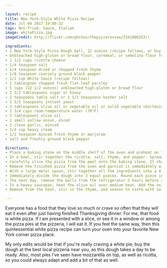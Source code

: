 ```yaml
---

layout: recipe
title: New York-Style White Pizza Recipe  
date: Jul 04 2017 19:00:32  
tags: Not-Tried, Sauce, Italian  
image: whitePizza.jpg 
imageCredit: http://flickr.com/photos/thepizzareview/2341886253/)

ingredients:
- 1 New York-Style Pizza Dough ball, 12 ounces (recipe follows, or buy from your local pizzeria)
- Unbleached high-gluten or bread flour, cornmeal, or semolina flour for dusting peel
- 1 1/2 cups ricotta cheese
- 1/4 teaspoon salt
- 1/4 teaspoon dried or chopped fresh thyme
- 1/8 teaspoon coarsely ground black pepper
- 1/2 cup White Sauce (recipe follows)
- 1 tablespoon chopped fresh flat-leaf parsley
- 5 cups (22 1/2 ounces) unbleached high-gluten or bread flour
- 1 1/2 tablespoons sugar or honey
- 2 teaspoons table salt or 3 1/2 teaspoons kosher salt
- 1 1/2 teaspoons instant yeast
- 3 tablespoons olive oil or vegetable oil or solid vegetable shortening
- 1 3/4 cups room-temperature water (70°F)
- 2 tablespoons olive oil
- 1 small yellow onion, diced
- 2 clove garlic, minced
- 1/4 cup heavy cream
- 1/2 teaspoon minced fresh thyme or marjoram
- Salt and freshly ground black pepper

directions:
- Place a baking stone on the middle shelf of the oven and preheat on the highest setting for at least 1 hour. Shape the dough ball using the toss-and-spin method, stretching it to a diameter of about 12 inches. The dough should be about 1/4 inch thick and slightly thicker toward the edge. Transfer the dough to a peel or an inverted sheet pan that has been dusted with flour.
- In a bowl, stir together the ricotta, salt, thyme, and pepper. Spread the White Sauce over the surface of the dough, leaving a 1/4-inch border uncovered. Spread the ricotta mixture evenly over the White Sauce.
- Carefully slice the pizza from the peel onto the baking stone. It should take about 12 minutes to make. When it is done, the crust should be crisp and slightly charred on the edge and the cheese should be bubbling and just beginning to caramelize. The underside of the crust should be brown and crisp, not white and soft.
- Remove the finished pizza from the oven and garnish it immediately with the parsley. Let the pizza cool for about 3 minutes before slicing and serving. If you want a “snappier” crust, let the pizza cool completely, then return the individual slices to the hot oven for recrisping.
- With a large metal spoon, stir together all the ingredients into a 4-quart bowl or the bowl of an electric stand mixer until combined. If mixing with an electric mixer, fit it with the dough hook and mix on a low speed for 4 minutes, or until all the flour gathers to form a coarse ball. Let the dough rest for 5 minutes, then mix again on medium-low speed for an additional 2 minutes, or until the dough clears the sides of the bowl and sticks just a little to the bottom. If the dough is too soft and sticky to hold its shape, mix in more flour by the tablespoonful. If mixing by hand, repeatedly dip one of your hands or the spoon into room-temperature water and use it much like a dough hook, working the dough vigorously into a coarse ball as you rotate the bowl with your other hand. As all the flour is incorporated into the ball, about 4 minutes, the dough will begin to strengthen; when this occurs, let the dough rest for 5 minutes and then resume mixing for an additional 2 to 3 minutes, or until the dough is slightly sticky, soft, and supple. If the dough is too soft and sticky to hold its shape, mix in more flour by the tablespoonful; if it is too stiff or dry, mix in more water by the tablespoonful.
- Immediately divide the dough into 3 equal pieces. Round each piece into a ball and brush or rub each ball with olive or vegetable oil. Place each ball inside its own zippered freezer bag. Let the balls sit at room temperature for 15 minutes, then put them in the refrigerator overnight or freeze any pieces you will not be using the next day.
- The next day, remove the balls from the refrigerator 2 hours before you plan to roll them out to take off the chill and relax the gluten.
- In a heavy saucepan, heat the olive oil over medium heat. Add the onion and sauté for 5 or 6 minutes, or until translucent. Add the garlic and stir for 1 minute longer. Add the cream, lower the heat to medium-low, and cook for about 3 minutes, or until the cream thickens and reduces slightly.
- Remove from the heat, stir in the thyme, and season to taste with salt and pepper. Let cool completely before using.

---
```


Everyone has a food that they love so much or crave so often that they will eat it even after just having finished Thanksgiving dinner. For me, that food is white pizza. If I am presented with a slice, or see it in a window or among the pizza pies at the pizzeria, I will eat it. If you feel the same way, then this quintessential white pizza recipe can turn your oven into your favorite New York corner pizza place.

My only edits would be that if you're really craving a white pie, buy the dough at the best local pizzeria near you, as this dough takes a day to be ready. Also, most pies I've seen have mozzarella on top, as well as ricotta, so you could always adapt and add a bit of that as well.
